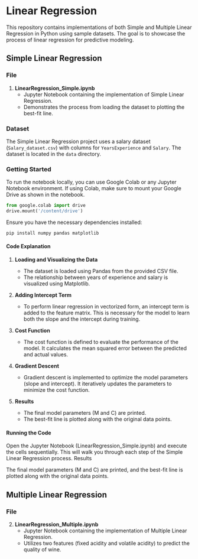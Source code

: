 # Linear Regression 

This repository contains implementations of both Simple and Multiple Linear Regression in Python using sample datasets. The goal is to showcase the process of linear regression for predictive modeling.

## Simple Linear Regression

### File
1. **LinearRegression_Simple.ipynb**
   - Jupyter Notebook containing the implementation of Simple Linear Regression.
   - Demonstrates the process from loading the dataset to plotting the best-fit line.
  
### Dataset
The Simple Linear Regression project uses a salary dataset (`Salary_dataset.csv`) with columns for `YearsExperience` and `Salary`. The dataset is located in the `data` directory.

### Getting Started
To run the notebook locally, you can use Google Colab or any Jupyter Notebook environment. If using Colab, make sure to mount your Google Drive as shown in the notebook.

```python
from google.colab import drive
drive.mount('/content/drive')
```
Ensure you have the necessary dependencies installed:

```bash
pip install numpy pandas matplotlib
```

#### Code Explanation

1. **Loading and Visualizing the Data**
   - The dataset is loaded using Pandas from the provided CSV file.
   - The relationship between years of experience and salary is visualized using Matplotlib.

2. **Adding Intercept Term**
   - To perform linear regression in vectorized form, an intercept term is added to the feature matrix. This is necessary for the model to learn both the slope and the intercept during training.

3. **Cost Function**
   - The cost function is defined to evaluate the performance of the model. It calculates the mean squared error between the predicted and actual values.
  
4. **Gradient Descent**
   - Gradient descent is implemented to optimize the model parameters (slope and intercept). It iteratively updates the parameters to minimize the cost function.

5. **Results**
   - The final model parameters (M and C) are printed.
   - The best-fit line is plotted along with the original data points.

#### Running the Code

Open the Jupyter Notebook (LinearRegression_Simple.ipynb) and execute the cells sequentially. This will walk you through each step of the Simple Linear Regression process.
Results

The final model parameters (M and C) are printed, and the best-fit line is plotted along with the original data points.


## Multiple Linear Regression
### File

2. **LinearRegression_Multiple.ipynb**
   - Jupyter Notebook containing the implementation of Multiple Linear Regression.
   - Utilizes two features (fixed acidity and volatile acidity) to predict the quality of wine.

